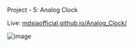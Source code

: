 Project - 5: Analog Clock

Live: [mdsiaofficial.github.io/Analog_Clock/](https://mdsiaofficial.github.io/Analog_Clock/)

![image](https://github.com/mdsiaofficial/Analog_Clock/assets/22385106/ad1b9bfe-459d-4763-bdc9-703a73386f3b)
